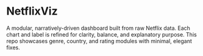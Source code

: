# NetflixViz
A modular, narratively-driven dashboard built from raw Netflix data.   Each chart and label is refined for clarity, balance, and explanatory purpose.   This repo showcases genre, country, and rating modules with minimal, elegant fixes.
